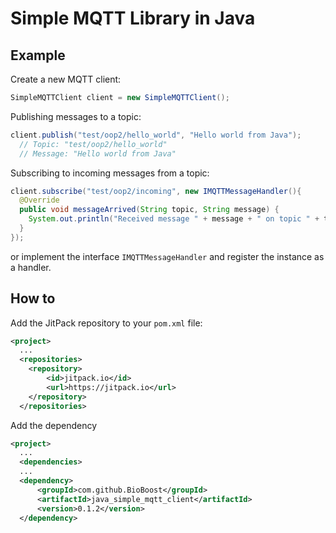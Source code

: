 # Simple MQTT Library in Java

## Example

Create a new MQTT client:

```java
SimpleMQTTClient client = new SimpleMQTTClient();
```

Publishing messages to a topic:

```java
client.publish("test/oop2/hello_world", "Hello world from Java");
  // Topic: "test/oop2/hello_world"
  // Message: "Hello world from Java"
```

Subscribing to incoming messages from a topic:

```java
client.subscribe("test/oop2/incoming", new IMQTTMessageHandler(){
  @Override
  public void messageArrived(String topic, String message) {
    System.out.println("Received message " + message + " on topic " + topic);
  }
});
```

or implement the interface `IMQTTMessageHandler` and register the instance as a handler.

## How to

Add the JitPack repository to your `pom.xml` file:

```xml
<project>
  ...
  <repositories>
    <repository>
        <id>jitpack.io</id>
        <url>https://jitpack.io</url>
    </repository>
  </repositories>
```

Add the dependency

```xml
<project>
  ...
  <dependencies>
  ...
  <dependency>
      <groupId>com.github.BioBoost</groupId>
      <artifactId>java_simple_mqtt_client</artifactId>
      <version>0.1.2</version>
  </dependency>
```
